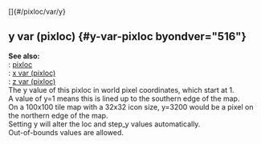 []{#/pixloc/var/y}    
## y var (pixloc) {#y-var-pixloc byondver="516"}    
**See also:**    
:   [pixloc](ref/pixloc)    
:   [x var (pixloc)](ref/pixloc/var/x)    
:   [z var (pixloc)](ref/pixloc/var/z)    
The y value of this pixloc in world pixel coordinates, which start at 1.    
A value of y=1 means this is lined up to the southern edge of the map.    
On a 100x100 tile map with a 32x32 icon size, y=3200 would be a pixel on    
the northern edge of the map.    
Setting y will alter the loc and step_y values automatically.    
Out-of-bounds values are allowed.  